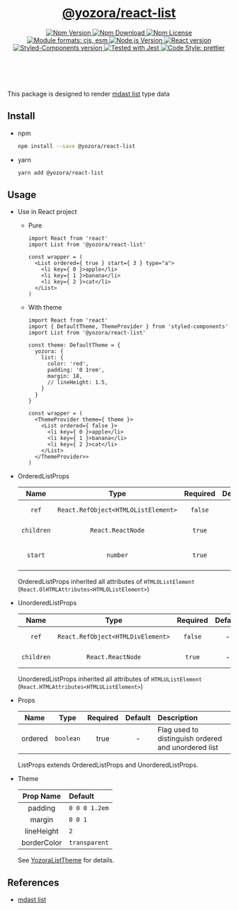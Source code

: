 <header>
  <h1 align="center">
    <a href="https://github.com/guanghechen/yozora-react/tree/master/packages/code#readme">@yozora/react-list</a>
  </h1>
  <div align="center">
    <a href="https://www.npmjs.com/package/@yozora/react-list">
      <img
        alt="Npm Version"
        src="https://img.shields.io/npm/v/@yozora/react-list.svg"
      />
    </a>
    <a href="https://www.npmjs.com/package/@yozora/react-list">
      <img
        alt="Npm Download"
        src="https://img.shields.io/npm/dm/@yozora/react-list.svg"
      />
    </a>
    <a href="https://www.npmjs.com/package/@yozora/react-list">
      <img
        alt="Npm License"
        src="https://img.shields.io/npm/l/@yozora/react-list.svg"
      />
    </a>
    <a href="#install">
      <img
        alt="Module formats: cjs, esm"
        src="https://img.shields.io/badge/module_formats-cjs%2C%20esm-green.svg"
      />
    </a>
    <a href="https://github.com/nodejs/node">
      <img
        alt="Node.js Version"
        src="https://img.shields.io/node/v/@yozora/react-list"
      />
    </a>
    <a href="https://github.com/facebook/react">
      <img
        alt="React version"
        src="https://img.shields.io/npm/dependency-version/@yozora/react-list/peer/react"
      />
    </a>
    <a href="https://github.com/styled-components/styled-components">
      <img
        alt="Styled-Components version"
        src="https://img.shields.io/npm/dependency-version/@yozora/react-list/peer/styled-components"
      />
    </a>
    <a href="https://github.com/facebook/jest">
      <img
        alt="Tested with Jest"
        src="https://img.shields.io/badge/tested_with-jest-9c465e.svg"
      />
    </a>
    <a href="https://github.com/prettier/prettier">
      <img
        alt="Code Style: prettier"
        src="https://img.shields.io/badge/code_style-prettier-ff69b4.svg?style=flat-square"
      />
    </a>
  </div>
</header>
<br/>

This package is designed to render [mdast list][] type data


## Install

* npm

  ```bash
  npm install --save @yozora/react-list
  ```

* yarn

  ```bash
  yarn add @yozora/react-list
  ```

## Usage
  * Use in React project

    - Pure

      ```tsx
      import React from 'react'
      import List from '@yozora/react-list'

      const wrapper = (
        <List ordered={ true } start={ 3 } type="a">
          <li key={ 0 }>apple</li>
          <li key={ 1 }>banana</li>
          <li key={ 2 }>cat</li>
        </List>
      )
      ```

    - With theme

      ```tsx
      import React from 'react'
      import { DefaultTheme, ThemeProvider } from 'styled-components'
      import List from '@yozora/react-list'

      const theme: DefaultTheme = {
        yozora: {
          list: {
            color: 'red',
            padding: '0 1rem',
            margin: 18,
            // lineHeight: 1.5,
          }
        }
      }

      const wrapper = (
        <ThemeProvider theme={ theme }>
          <List ordered={ false }>
            <li key={ 0 }>apple</li>
            <li key={ 1 }>banana</li>
            <li key={ 2 }>cat</li>
          </List>
        </ThemeProvider>>
      )
      ```

  * OrderedListProps

     Name       | Type                                | Required  | Default | Description
    :----------:|:---------------------------------:|:---------:|:-------:|:-------------
     `ref`      | `React.RefObject<HTMLOListElement>` | `false`   | -       | Forwarded ref callback
     `children` | `React.ReactNode`                   | `true`    | -       | OrderedList content
     `start`    | `number`                            | `true`    | -       | OrderedList start number

    OrderedListProps inherited all attributes of `HTMLOListElement` (`React.OlHTMLAttributes<HTMLOListElement>`)

  * UnorderedListProps

     Name       | Type                              | Required  | Default | Description
    :----------:|:---------------------------------:|:---------:|:-------:|:-------------
     `ref`      | `React.RefObject<HTMLDivElement>` | `false`   | -       | Forwarded ref callback
     `children` | `React.ReactNode`                 | `true`    | -       | UnorderedList content

    UnorderedListProps inherited all attributes of `HTMLUListElement` (`React.HTMLAttributes<HTMLUListElement>`)

  * Props

     Name       | Type      | Required  | Default | Description
    :----------:|:---------:|:---------:|:-------:|:-------------
     ordered    | `boolean` | true      | -       | Flag used  to distinguish ordered and unordered list

    ListProps extends OrderedListProps and UnorderedListProps.

  * Theme

     Prop Name    | Default
    :------------:|:--------------
     padding      | `0 0 0 1.2em`
     margin       | `0 0 1`
     lineHeight   | `2`
     borderColor  | `transparent`

    See [YozoraListTheme][] for details.


## References

  - [mdast list][]


[mdast list]: https://github.com/syntax-tree/mdast#list
[YozoraListTheme]: https://github.com/guanghechen/yozora-react/blob/master/packages/list/src/theme.ts
